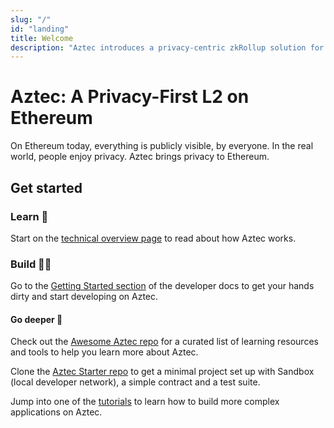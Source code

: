 ```yaml
---
slug: "/"
id: "landing"
title: Welcome
description: "Aztec introduces a privacy-centric zkRollup solution for Ethereum, enhancing confidentiality and scalability within the Ethereum ecosystem."
---
```


# Aztec: A Privacy-First L2 on Ethereum

On Ethereum today, everything is publicly visible, by everyone. In the real world, people enjoy privacy. Aztec brings privacy to Ethereum.

## Get started

### Learn :book:

Start on the [technical overview page](./learn/technical_overview.md) to read about how Aztec works.

### Build :technologist:

Go to the [Getting Started section](./build/getting_started/main.md) of the developer docs to get your hands dirty and start developing on Aztec.

#### Go deeper 🔬

Check out the [Awesome Aztec repo](https://github.com/AztecProtocol/awesome-aztec) for a curated list of learning resources and tools to help you learn more about Aztec.

Clone the [Aztec Starter repo](https://github.com/AztecProtocol/aztec-starter) to get a minimal project set up with Sandbox (local developer network), a simple contract and a test suite.

Jump into one of the [tutorials](./build/tutorials/main.md) to learn how to build more complex applications on Aztec.
